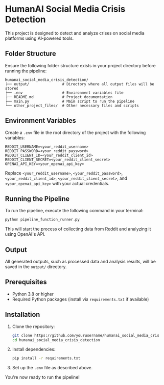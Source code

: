 # HumanAI Social Media Crisis Detection

This project is designed to detect and analyze crises on social media platforms using AI-powered tools.

## Folder Structure

Ensure the following folder structure exists in your project directory before running the pipeline:

```
humanai_social_media_crisis_detection/
├── output/               # Directory where all output files will be stored
├── .env                  # Environment variables file
├── README.md             # Project documentation
├── main.py               # Main script to run the pipeline
└── other_project_files/  # Other necessary files and scripts
```

## Environment Variables

Create a `.env` file in the root directory of the project with the following variables:

```env
REDDIT_USERNAME=<your_reddit_username>
REDDIT_PASSWORD=<your_reddit_password>
REDDIT_CLIENT_ID=<your_reddit_client_id>
REDDIT_CLIENT_SECRET=<your_reddit_client_secret>
OPENAI_API_KEY=<your_openai_api_key>
```

Replace `<your_reddit_username>`, `<your_reddit_password>`, `<your_reddit_client_id>`, `<your_reddit_client_secret>`, and `<your_openai_api_key>` with your actual credentials.

## Running the Pipeline

To run the pipeline, execute the following command in your terminal:

```bash
python pipeline_function_runner.py
```

This will start the process of collecting data from Reddit and analyzing it using OpenAI's API.

## Output

All generated outputs, such as processed data and analysis results, will be saved in the `output/` directory.

## Prerequisites

- Python 3.8 or higher
- Required Python packages (install via `requirements.txt` if available)

## Installation

1. Clone the repository:
    ```bash
    git clone https://github.com/yourusername/humanai_social_media_crisis_detection.git
    cd humanai_social_media_crisis_detection
    ```

2. Install dependencies:
    ```bash
    pip install -r requirements.txt
    ```

3. Set up the `.env` file as described above.

You're now ready to run the pipeline!
